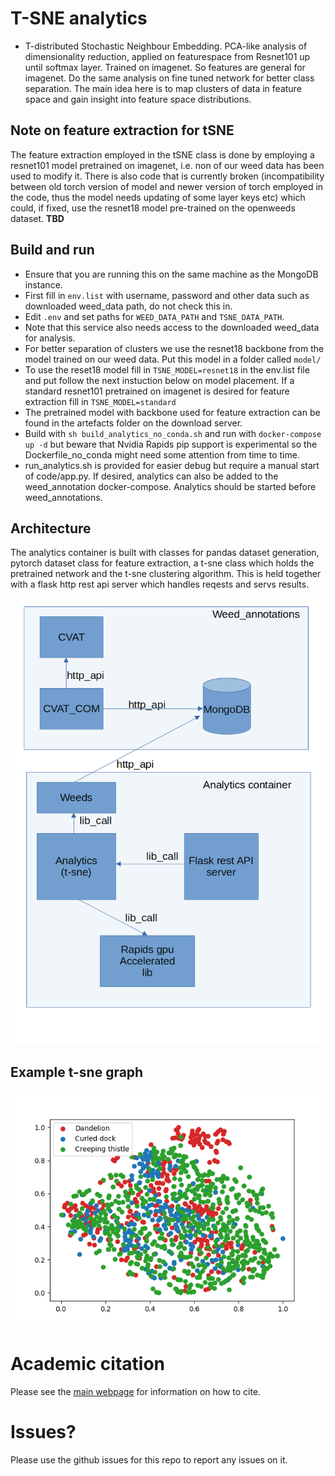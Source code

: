 # T-SNE analytics 
- T-distributed Stochastic Neighbour Embedding. PCA-like analysis of dimensionality reduction, applied on featurespace from Resnet101 up until softmax layer. Trained on imagenet. So features are general for imagenet. Do the same analysis on fine tuned network for better class separation. The main idea here is to map clusters of data in feature space and gain insight into feature space distributions.

## Note on feature extraction for tSNE
The feature extraction employed in the tSNE class is done by employing a resnet101 model pretrained on imagenet, i.e. non of our weed data has been used to modify it. There is also code that is currently broken (incompatibility between old torch version of model and newer version of torch employed in the code, thus the model needs updating of some layer keys etc) which could, if fixed, use the resnet18 model pre-trained on the openweeds dataset. **TBD**

## Build and run
- Ensure that you are running this on the same machine as the MongoDB instance.
- First fill in `env.list` with username, password and other data such as downloaded weed_data path, do not check this in.
- Edit `.env` and set paths for `WEED_DATA_PATH` and `TSNE_DATA_PATH`.
- Note that this service also needs access to the downloaded weed_data for analysis.
- For better separation of clusters we use the resnet18 backbone from the model trained on our weed data. Put this model in a folder called `model/`
- To use the reset18 model fill in `TSNE_MODEL=resnet18` in the env.list file and put follow the next instuction below on model placement. If a standard resnet101 pretrained on imagenet is desired for feature extraction fill in `TSNE_MODEL=standard`
- The pretrained model with backbone used for feature extraction can be found in the artefacts folder on the download server.  
- Build with `sh build_analytics_no_conda.sh` and run with `docker-compose up -d` but beware that Nvidia Rapids pip support is experimental so the Dockerfile_no_conda might need some attention from time to time.
- run_analytics.sh is provided for easier debug but require a manual start of code/app.py. If desired, analytics can also be added to the weed_annotation docker-compose. Analytics should be started before weed_annotations.


## Architecture
The analytics container is built with classes for pandas dataset generation, pytorch dataset class for feature extraction, a t-sne class which holds the pretrained network and the t-sne clustering algorithm. This is held together with a flask http rest api server which handles reqests and servs results.

![](doc_img/architecture.png)


## Example t-sne graph
![](doc_img/tsne_plot.png)

# Academic citation

Please see the [main webpage](https://openweeds.linkoping-ri.se/howtocite.html) for information on how to cite.

# Issues?

Please use the github issues for this repo to report any issues on it.